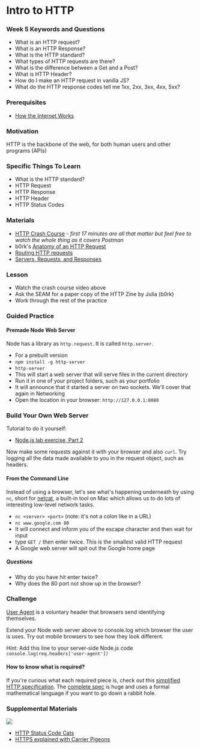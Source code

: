 # Intro to HTTP

### Week 5 Keywords and Questions

- What is an HTTP request?
- What is an HTTP Response?
- What is the HTTP standard?
- What types of HTTP requests are there?
- What is the difference between a Get and a Post?
- What is HTTP Header?
- How do I make an HTTP request in vanilla JS?
- What do the HTTP response codes tell me 1xx, 2xx, 3xx, 4xx, 5xx?

### Prerequisites

- [How the Internet Works](../networking-computing/README.md)

### Motivation

HTTP is the backbone of the web, for both human users and other programs (APIs)

### Specific Things To Learn

- What is the HTTP standard?
- HTTP Request
- HTTP Response
- HTTP Header
- HTTP Status Codes

### Materials

- [HTTP Crash Course](https://www.youtube.com/watch?v=iYM2zFP3Zn0) - _first 17 minutes are all that matter but feel free to watch the whole thing as it covers Postman_
- b0rk's [Anatomy of an HTTP Request](https://twitter.com/b0rk/status/1145362860136177664/photo/1)
- [Routing HTTP requests](https://blog.dadops.co/p/c33b0dd1-aa9f-4e7d-a19c-d609a20c884a/)
- [Servers, Requests, and Responses](https://blog.dadops.co/p/acff7914-23ae-4b47-bd04-aa2524267690/)

### Lesson

- Watch the crash course video above
- Ask the SEAM for a paper copy of the HTTP Zine by Julia (b0rk)
- Work through the rest of the practice

### Guided Practice

#### Premade Node Web Server

Node has a library as `http.request`. It is called `http.server`.

- For a prebuilt version
- `npm install -g http-server`
- `http-server`
- This will start a web server that will serve files in the current directory
- Run it in one of your project folders, such as your portfolio
- It will announce that it started a server on two sockets. We'll cover that again in Networking
- Open the location in your browser: `http://127.0.0.1:8080`

### Build Your Own Web Server

Tutorial to do it yourself:

- [Node.js lab exercise, Part 2](/node-js/node-lab-exercise-part-2.md)

Now make some requests against it with your browser and also `curl`. Try logging all the data made available to you in the request object, such as headers.

#### From the Command Line

Instead of using a browser, let's see what's happening underneath by using `nc`, short for [netcat](https://en.wikipedia.org/wiki/Netcat), a built-in tool on Mac which allows us to do lots of interesting low-level network tasks.

- `nc <server> <port>` (note: it's not a colon like in a URL)
- `nc www.google.com 80`
- It will connect and inform you of the escape character and then wait for input
- type `GET /` then enter twice. This is the smallest valid HTTP request
- A Google web server will spit out the Google home page

##### Questions

- Why do you have hit enter twice?
- Why does the 80 port not show up in the browser?

### Challenge

[User Agent](https://developer.mozilla.org/en-US/docs/Web/HTTP/Headers/User-Agent) is a voluntary header that browsers send identifying themselves.

Extend your Node web server above to console.log which browser the user is uses. Try out mobile browsers to see how they look different.

Hint: Add this line to your server-side Node.js code  `console.log(req.headers['user-agent'])`


#### How to know what is required?

If you're curious what each required piece is, check out this [simplified HTTP specification](https://www.jmarshall.com/easy/http/#requestline). The [complete spec](https://www.w3.org/Protocols/rfc2616/rfc2616.html) is huge and uses a formal mathematical language if you want to go down a rabbit hole.

### Supplemental Materials

![](https://http.cat/408.jpg)

- [HTTP Status Code Cats](https://http.cat/)
- [HTTPS explained with Carrier Pigeons](https://www.freecodecamp.org/news/https-explained-with-carrier-pigeons-7029d2193351/)
